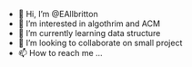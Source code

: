 - 👋 Hi, I’m @EAllbritton
- 👀 I’m interested in algothrim and ACM
- 🌱 I’m currently learning data structure
- 💞️ I’m looking to collaborate on small project
- 📫 How to reach me ...

<!---
EAllbritton/EAllbritton is a ✨ special ✨ repository because its `README.md` (this file) appears on your GitHub profile.
You can click the Preview link to take a look at your changes.
--->
